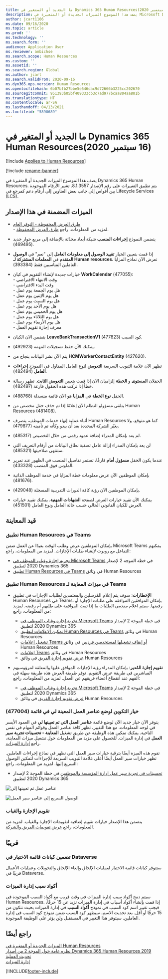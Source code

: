 ```yaml
---
title: ما الجديد أو المتغير في Dynamics 365 Human Resources‏ (16 سبتمبر 2020)
description: يصف هذا الموضوع الميزات الجديدة أو المتغيرة في Microsoft Dynamics 365 Human Resources لإصدار 16 سبتمبر 2020.
author: jcart1106
ms.date: 09/16/2020
ms.topic: article
ms.prod: ''
ms.technology: ''
ms.search.form: ''
audience: Application User
ms.reviewer: anbichse
ms.search.scope: Human Resources
ms.custom: ''
ms.assetid: ''
ms.search.region: Global
ms.author: jcart
ms.search.validFrom: 2020-09-16
ms.dyn365.ops.version: Human Resources
ms.openlocfilehash: 6b07bfb27bbe5e546dac9d72666b3225cc202670
ms.sourcegitcommit: 951393b05bf409333cb3c7ad977bcaa804aa801b
ms.translationtype: HT
ms.contentlocale: ar-SA
ms.lasthandoff: 04/13/2021
ms.locfileid: "5890689"
---
```

# <a name="whats-new-or-changed-in-dynamics-365-human-resources-september-16-2020"></a>ما الجديد أو المتغير في Dynamics 365 Human Resources‏ (16 سبتمبر 2020)

[!include [Applies to Human Resources](../includes/applies-to-hr.md)]

[!include [rename-banner](~/includes/cc-data-platform-banner.md)]

يصف هذا الموضوع الميزات الجديدة أو المتغيرة في Dynamics 365 Human Resources. يتم تطبيق التغييرات على رقم الإصدار 8.1.3557. تشير الأرقام الموجودة بين أقواس إلى جانب بعض العناوين إلى أرقام دعم كمرجع في Lifecycle Services (LCS).

## <a name="included-in-this-release"></a>الميزات المضمنة في هذا الإصدار

-  [طرق العرض المحفوظة - التوفر العام](/dynamics365-release-plan/2020wave2/finance-operations/finance-operations-crossapp-capabilities/saved-views--general-availability)<br>- لمزيد من المعلومات، راجع [طرق العرض المحفوظة](../fin-ops-core/fin-ops/get-started/saved-views.md). 

- يتضمن النموذج **إجراءات المنصب** شبكة أبعاد محدّثة بالإضافة إلى مربع حوار جديد (469495).

- إذا قمت بتعيين الخيار **تقييد الوصول إلى معلومات العامل** إلى "نعم" في **الوصول المتقدم** في  **المعلمات المشتركة لـ Human resources**‬، تعرض الآن نماذج المزايا العاملين المناسبين فقط (393384).

- خيارات جديدة لإنشاء التقويم في كيان **WorkCalendar** ‏(477055):<br>- وقت الانتهاء الافتراضي<br>- وقت البدء الافتراضي<br>- هل يوم الجمعة يوم عمل<br>- هل يوم الإثنين يوم عمل<br>- هل يوم السبت يوم عمل<br>- هل يوم الأحد يوم عمل<br>- هل يوم الخميس يوم عمل<br>- هل يوم الثلاثاء يوم عمل<br>- هل يوم الأربعاء يوم عمل<br>- معرف إجازة تقويم العمل

- يتضمن الآن الكيان **LeaveBankTransactionV1** كود السبب (477823).

- يمكنك الآن حفظ تسجيلات المهمة (492923).

- يتم الآن نشر البيانات بنجاح من **HCMWorkerContactEntity** (427620).

- تظهر الآن علامة التبويب السريعة **التعويض** لنوع العامل المقاول في النموذج **إجراءات العامل** (482494).

- الحقلان **المستوى** و **الخطة** إلزاميان الآن إذا قمت بتعيين **التعويض الثابت**. تظهر رسالة خطأ إذا تركت هذه الحقول فارغة (482497).

- الحقل **نوع الخطة** في **المزايا** هو الآن قائمة منسدلة (488768).

- يتلقى مسؤولو النظام الآن إعلامًا إذا تم حذف حقل مخصص من Human Resources (481408).

- أثناء عملية إنهاء خدمات الموظف، يتصرف Human Resources كما هو متوقع، ولا يغيّر الشركة المحددة بعد أن يبدو وكأنه تم تأمينه (479877). 

- لم يعد بإمكان المدراء إضافة عمود رقمي من خلال التخصيص (485317).

- لن يعد بإمكان المدراء إزالة عامل تصفية نطاق البيانات من أرقام التعريف التي ستنتهي صلاحيتها (485321).

- عندما يكون الحقل **مسؤول أمام** فارغًا، تستمر تفاصيل المنصب في الظهور عند تمرير الماوس فوق المنصب (433328).

- بإمكان الموظفين الآن عرض معلومات خطة المزايا في خدمة الموظف الذاتية (481676).

- بإمكان الموظفين الآن رؤية كافة الدورات التدريبية المسجلة (429048).

- يمكنك الآن تقييد خيارات العرض لصفحة **الشهادات المهنية**. يمكنك تقييد خيارات العرض للكيان القانوني الحالي حسب  حالة العامل ونوع العامل (451501). 


## <a name="in-preview"></a>قيد المعاينة

### <a name="human-resources-app-in-teams"></a>تطبيق Human Resources في Teams

بإمكان الموظفين عرض وطلب الوقت بعيدًا عن العمل ضمن Microsoft Teams يمكنهم التفاعل مع روبوت لإنشاء طلبات الإجازات. لمزيد من المعلومات، راجع:

- [تجربة إجازة وغياب الموظف في Microsoft Teams](/dynamics365-release-plan/2020wave1/dynamics365-human-resources/employee-leave-absence-experience-teams) في خطة الموجة 2 لإصدار 2020‬ لتطبيق Dynamics 365‬
- [تطبيق Human Resources في Teams](./hr-admin-teams-leave-app.md) في وثائق Human Resources

### <a name="human-resources-app-in-teams-preview-features"></a>تطبيق Human Resources في ميزات المعاينة لـ Teams
 
-  **الإخطارات**: سوف يتم إعلام المُرسلين والمعتمدين لطلبات الإجازات في تطبيق Human Resources في Teams. بإمكان الموافقين الموافقة على طلبات الإجازة أو رفضها. سيتم اعلام مقدمي الطلبات ما إذا تمت الموافقة على طلبهم أم رفضه. لمزيد من المعلومات، راجع:
   - [تجربة إجازة وغياب الموظف في Microsoft Teams](/dynamics365-release-plan/2020wave2/human-resources/dynamics365-human-resources/employee-leave-absence-experience-teams) في خطة الموجة 2 لإصدار 2020‬ لتطبيق Dynamics 365‬‬
   - [تمكين الإعلامات لتطبيق Human Resources في Teams](./hr-admin-teams-leave-app.md#enable-notifications-for-the-human-resources-app-in-teams) في وثائق Human Resources
   - [تشغيل إعلامات Teams أو إيقاف تشغيلها لمستخدمين فرديين](./hr-admin-teams-leave-app.md#turn-teams-notifications-on-or-off-for-individual-users) في وثائق Human Resources
   - [إعلامات Teams](./hr-teams-leave-app.md#respond-to-teams-notifications) في وثائق Human Resources
   - [عرض تقويم إجازة الفريق](./hr-teams-leave-app.md#view-your-teams-leave-calendar) في وثائق Human Resources
 
- **تقويم إجازة المُدير**: بإمكان المدراء رؤية الإجازات الموافق عليها والمعلقة لمرؤوسيهم المباشرين في طريقة عرض التقويم. توفر طريقة العرض هذه طريقة سهلة في الفهم عند انقطاع أعضاء فريقهم عن العمل. لمزيد من المعلومات، راجع:
   - [تجربة إجازة وغياب الموظف في Microsoft Teams](/dynamics365-release-plan/2020wave2/human-resources/dynamics365-human-resources/employee-leave-absence-experience-teams) في خطة الموجة 2 لإصدار 2020‬ لتطبيق Dynamics 365‬‬
   - [عرض تقويم إجازة الفريق](./hr-teams-leave-app.md#view-your-teams-leave-calendar) في وثائق Human Resources

### <a name="configuration-option-to-position-work-items-assigned-to-me-list-477004"></a>خيار التكوين لوضع عناصر العمل المعينة لي في قائمة (477004)

يتوفر الآن خيار جديد الآن لوضع قائمة **عناصر العمل التي تم تعيينها لي** في العمود الأيسر في لوحه المعلومات. مع هذا التغيير، تظهر كافة عناصر العمل وقوائم المهام في نفس الناحية. يمكنك تمكين هذه الوظيفة عن طريق تشغيل **المعاينة - تحسينات تجربة سير العمل** في إدارة الميزات. للحصول على مزيد من المعلومات حول تشغيل ميزات المعاينة، راجع [إدارة الميزات](hr-admin-manage-features.md).

تقوم هذه الميزة أيضًا بترقية خيارات سير العمل التي تظهر في نماذج إجراءات العاملين. تظهر خيارات سير العمل أيضًا أعلى علامة التبويب السريعة للإجراءات لتمكين الوصول السريع إليها. لمزيد من المعلومات، راجع: 

- [تحسينات في تجربة سير عمل إدارة المؤسسة والموظفين](/dynamics365-release-plan/2020wave2/human-resources/dynamics365-human-resources/organization-personnel-management-workflow-experience-enhancements) في خطة الموجة 2 لإصدار 2020‬ لتطبيق Dynamics 365‬‬

![عناصر عمل تم تعيينها إلي](./media/hr-workflow-work-items-assigned-to-me.png)

![الوصول السريع إلى عناصر سير العمل](./media/hr-workflow-quick-access.png)

### <a name="leave-and-absence-calendar"></a>تقويم الإجازة والغياب

يتضمن هذا الإصدار خيارات تقويم إضافية لتقويمات الإجازة والغياب. لمزيد من المعلومات، راجع [عرض تقويمات الفريق والشركة](./hr-employee-self-service-calendar.md).

## <a name="coming-soon"></a>قريبًا

### <a name="checklist-entities-included-in-dataverse"></a>تضمين كيانات قائمة الاختيار في Dataverse

ستتوفر كيانات قائمة الاختيار لعمليات الإلحاق وإلغاء الإلحاق والتحويلات وعمليات الأعمال قريبًا في Dataverse.

### <a name="benefits-management-reason-codes"></a>أكواد سبب إدارة الميزات

سيتم دمج أكواد سبب إدارة الميزات في وقت قريب مع أكواد السبب الموجودة في Human Resources. إذا قمت بإنشاء أكواد أسباب في إدارة الميزات تزيد عن 15 حرفًا، فيجب تغيير اسم كود السبب في نموذج **أكواد السبب** في إدارة الميزات بحيث تتكون من 15 حرفًا أو أقل. بعد تحديث الاسم، سيظهر كود السبب ضمن نموذج كود السبب في إدارة العاملين. سيتوفر هذا التغيير في المستقبل ولن يؤثر على الوظيفة الموجودة.

## <a name="see-also"></a>راجع أيضًا

[الميزات الجديدة أو المتغيرة في Human Resources](hr-admin-whats-new.md)</br>
[نظره عامة حول الموجة 2 من إصدار Dynamics 365 Human Resources  2019](/dynamics365-release-plan/2019wave2/dynamics365-human-resources/)</br>
[تحديث العملية](hr-admin-setup-update-process.md)</br>
[إدارة الميزات](hr-admin-manage-features.md)


[!INCLUDE[footer-include](../includes/footer-banner.md)]
